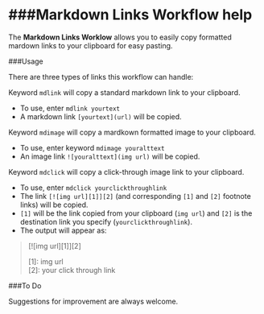 ###Markdown Links Workflow help
===

The **Markdown Links Worklow** allows you to easily copy formatted mardown links to your clipboard for easy pasting. 
<BR>  
  
###Usage  

There are three types of links this workflow can handle:  
  
Keyword `mdlink` will copy a standard markdown link to your clipboard.   

- To use, enter `mdlink yourtext`
- A markdown link `[yourtext](url)` will be copied. 


Keyword `mdimage` will copy a mardkown formatted image to your clipboard. 

- To use, enter keyword `mdimage youralttext`
- An image link  `![youralttext](img url)` will be copied. 

Keyword `mdclick` will copy a click-through image link to your clipboard. 

- To use, enter `mdclick yourclickthroughlink` 
- The link `[![img url][1]][2]` (and corresponding `[1]` and `[2]` footnote links) will be copied. 
- `[1]` will be the link copied from your clipboard (`img url`) and `[2]` is the destination link you specify (`yourclickthroughlink`). 
- The output will appear as:

> [![img url][1]][2]  
> 
> [1]: img url    
> [2]: your click through link  

###To Do  

Suggestions for improvement are always welcome.  
